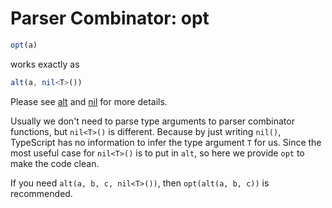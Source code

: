 # Parser Combinator: opt

```typescript
opt(a)
```

works exactly as

```typescript
alt(a, nil<T>())
```

Please see [alt](./alt.md) and [nil](./nil.md) for more details.

Usually we don't need to parse type arguments to parser combinator functions, but `nil<T>()` is different.
Because by just writing `nil()`, TypeScript has no information to infer the type argument `T` for us.
Since the most useful case for `nil<T>()` is to put in `alt`, so here we provide `opt` to make the code clean.

If you need `alt(a, b, c, nil<T>())`, then `opt(alt(a, b, c))` is recommended.
